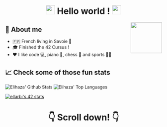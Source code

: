 <h1 align='center'> <img src="https://github.com/TheDudeThatCode/TheDudeThatCode/blob/master/Assets/Hi.gif" width="29px"> Hello world ! <img src="https://github.com/TheDudeThatCode/TheDudeThatCode/blob/master/Assets/Hi.gif" width="29px"></h1>

<img align='right' src='https://camo.githubusercontent.com/e15e75521862be103c834df436a8f9e075c945e5/68747470733a2f2f6d656469612e67697068792e636f6d2f6d656469612f6475334a336358797a686a3735494f6776412f67697068792e676966' width='100"'>


## :bust_in_silhouette: About me
* :fr: French living in Savoie :sunrise_over_mountains:
* :mortar_board: Finished the 42 Cursus !
* :heart: I like code :computer:, piano :musical_keyboard:, chess :crown: and sports :ski::climbing:

## 📈 Check some of those fun stats

![Elihaza' Github Stats](https://github-readme-stats.anuraghazra1.vercel.app/api?username=elihaza&show_icons=true&include_all_commits=true&count_private=true)
![Elihaza' Top Languages](https://github-readme-stats.vercel.app/api/top-langs/?username=elihaza&langs_count=8&layout=compact)

[![ellarbi's 42 stats](https://badge42.vercel.app/api/v2/cl4edm2h6006409jst59vfme5/stats?cursusId=21&coalitionId=12)](https://github.com/JaeSeoKim/badge42)


<h1 align='center'> 👇 Scroll down! 👇 </h1>
